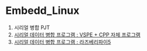 # Embedd_Linux
1. 시리얼 병합 PJT
  1. [시리얼 데이터 병합 프로그램 : VSPE + CPP 자체 프로그램](https://github.com/PungPungs/Embedd_Linux/tree/main/Merge_PRJ/1.%20Merge_VSPE_MY_SOFTWARE)
  2. [시리얼 데이터 병합 프로그램 : 라즈베리파이5](https://github.com/PungPungs/Embedd_Linux/tree/main/Merge_PRJ/2.%20Merge_Raspberry)
